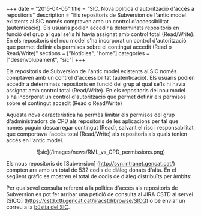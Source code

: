 +++
date        = "2015-04-05"
title       = "SIC. Nova política d'autorització d'accés a repositoris"
description = "Els repositoris de Subversion de l'antic model existents al SIC només comptaven amb un control d'accessibilitat (autenticació). Els usuaris podien accedir a determinats repositoris en funció del grup al qual se'ls hi havia assignat amb control total (Read/Write). En els repositoris del nou model s'ha incorporat un control d'autorització que permet definir els permisos sobre el contingut accedit (Read o Read/Write)"
sections    = ["Notícies", "home"]
categories  = ["desenvolupament", "sic"]
+++

Els repositoris de Subversion de l'antic model existents al SIC només comptaven amb un control d'accessibilitat (autenticació). Els usuaris podien accedir a determinats repositoris en funció del grup al qual se'ls hi havia assignat amb control total (Read/Write). En els repositoris del nou model s'ha incorporat un control d'autorització que permet definir els permisos sobre el contingut accedit (Read o Read/Write)

Aquesta nova característica ha permès limitar els permisos del grup d'administradors de CPD als repositoris de les aplicacions per tal que només puguin descarregar contingut (Read), salvant el risc i responsabilitat que comportava l'accés total (Read/Write) als repositoris als quals tenien accés en l'antic model.

<CENTER>![sic](/images/news/RML_vs_CPD_permissions.png)</center>

Els nous repositoris de [Subversion] (http://svn.intranet.gencat.cat/) compten ara amb un total de 532 codis de diàleg donats d'alta. En el següent gràfic es mostren el total de codis de diàleg distribuïts per àmbits:

Per qualsevol consulta referent a la política d'accés als repositoris de Subversion es pot fer arribar una petició de consulta al JIRA CSTD al servei [SICQ] (https://cstd.ctti.gencat.cat/jiracstd/browse/SICQ) o bé enviar un correu a la <a href="mailto://sic.ctti@gencat.cat">bústia del SIC</a>.

